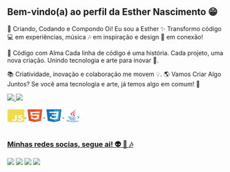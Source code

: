 ## Bem-vindo(a) ao perfil da Esther Nascimento 😁

🚀 Criando, Codando e Compondo
Oi! Eu sou a Esther ✨ Transformo código 💻 em experiências, música 🎶 em inspiração e design 🎨 em conexão!

🎨 Código com Alma
Cada linha de código é uma história. Cada projeto, uma nova criação. Unindo tecnologia e arte para inovar 🚀.

📚 Criatividade, inovação e colaboração me movem 💡.
🌎 Vamos Criar Algo Juntos?
Se você ama tecnologia e arte, já temos algo em comum! 💚



 <div>
   <a href="https://github.com/esthernascimento">
   <img height="180em" src="https://github-readme-stats.vercel.app/api?username=esthernascimento&show_icons=true&theme=jolly&include_all_commits=true&count_private=true"/>
   <img height="180em" src="https://github-readme-stats.vercel.app/api/top-langs/?username=esthernascimento&layout=compact&langs_count=6&theme=jolly"/>

</div>
<div style="display: inline_block"><br>
  <img align="center" alt="Js" height="30" width="40" src="https://raw.githubusercontent.com/devicons/devicon/master/icons/javascript/javascript-plain.svg">
  <img align="center" alt="HTML" height="30" width="40" src="https://raw.githubusercontent.com/devicons/devicon/master/icons/html5/html5-original.svg">
  <img align="center" alt="CSS" height="30" width="40" src="https://raw.githubusercontent.com/devicons/devicon/master/icons/css3/css3-original.svg">
  <img align="center" alt="JAVA" height="30" width="40" src="https://raw.githubusercontent.com/devicons/devicon/master/icons/java/java-original.svg">

</div>
 
 <br>
 
  ### Minhas redes socias, segue ai! 👽 🪩 🎶
 
<div> 
  <a href="https://www.instagram.com/esthernascimentooficial/" target="_blank"><img src="https://img.shields.io/badge/-Instagram-%23E4405F?style=for-the-badge&logo=instagram&logoColor=white" target="_blank"></a>
  <a href="https://www.youtube.com/esthernascimento](https://www.youtube.com/@esthernascimentooficial)" target="_blank"><img src="https://img.shields.io/badge/YouTube-FF0000?style=for-the-badge&logo=youtube&logoColor=white" target="_blank"></a>
  <a href = "mailto:esthersolzinhacarambola@gmail.com"><img src="https://img.shields.io/badge/-Gmail-%23333?style=for-the-badge&logo=gmail&logoColor=white" target="_blank"></a>
  <a href="https://www.linkedin.com/in/esthernascimentooficial" target="_blank"><img src="https://img.shields.io/badge/-LinkedIn-%230077B5?style=for-the-badge&logo=linkedin&logoColor=white" target="_blank"></a>
</div>
